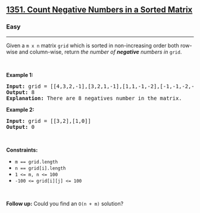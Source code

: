 <h2><a href="https://leetcode.com/problems/count-negative-numbers-in-a-sorted-matrix/">1351. Count Negative Numbers in a Sorted Matrix</a></h2><h3>Easy</h3><hr><div><p class="extension-adhd-reader-p"><span class="extension-adhd-reader-wrapper"><span class="extension-adhd-reader-container"><span class="extension-adhd-reader-boldify">G</span>iven</span> a </span><code><span class="extension-adhd-reader-wrapper">m x n</span></code><span class="extension-adhd-reader-wrapper"> <span class="extension-adhd-reader-container"><span class="extension-adhd-reader-boldify">ma</span>trix</span> </span><code><span class="extension-adhd-reader-wrapper"><span class="extension-adhd-reader-container"><span class="extension-adhd-reader-boldify">g</span>rid</span></span></code><span class="extension-adhd-reader-wrapper"> <span class="extension-adhd-reader-container"><span class="extension-adhd-reader-boldify">w</span>hich</span> is <span class="extension-adhd-reader-container"><span class="extension-adhd-reader-boldify">so</span>rted</span> in <span class="extension-adhd-reader-container"><span class="extension-adhd-reader-boldify">non-</span>increasing</span> <span class="extension-adhd-reader-container"><span class="extension-adhd-reader-boldify">o</span>rder</span> <span class="extension-adhd-reader-container"><span class="extension-adhd-reader-boldify">b</span>oth</span> <span class="extension-adhd-reader-container"><span class="extension-adhd-reader-boldify">ro</span>w-wise</span> <span class="extension-adhd-reader-container"><span class="extension-adhd-reader-boldify">a</span>nd</span> <span class="extension-adhd-reader-container"><span class="extension-adhd-reader-boldify">colu</span>mn-wise,</span> <span class="extension-adhd-reader-container"><span class="extension-adhd-reader-boldify">re</span>turn</span> </span><em><span class="extension-adhd-reader-wrapper"><span class="extension-adhd-reader-container"><span class="extension-adhd-reader-boldify">t</span>he</span> <span class="extension-adhd-reader-container"><span class="extension-adhd-reader-boldify">nu</span>mber</span> of </span><strong><span class="extension-adhd-reader-wrapper"><span class="extension-adhd-reader-container"><span class="extension-adhd-reader-boldify">ne</span>gative</span></span></strong><span class="extension-adhd-reader-wrapper"> <span class="extension-adhd-reader-container"><span class="extension-adhd-reader-boldify">nu</span>mbers</span> in</span></em> <code><span class="extension-adhd-reader-wrapper"><span class="extension-adhd-reader-container"><span class="extension-adhd-reader-boldify">g</span>rid</span></span></code>.</p>

<p class="extension-adhd-reader-p">&nbsp;</p>
<p class="extension-adhd-reader-p"><strong class="example"><span class="extension-adhd-reader-wrapper"><span class="extension-adhd-reader-container"><span class="extension-adhd-reader-boldify">Ex</span>ample</span> 1:</span></strong></p>

<pre><strong>Input:</strong> grid = [[4,3,2,-1],[3,2,1,-1],[1,1,-1,-2],[-1,-1,-2,-3]]
<strong>Output:</strong> 8
<strong>Explanation:</strong> There are 8 negatives number in the matrix.
</pre>

<p class="extension-adhd-reader-p"><strong class="example"><span class="extension-adhd-reader-wrapper"><span class="extension-adhd-reader-container"><span class="extension-adhd-reader-boldify">Ex</span>ample</span> 2:</span></strong></p>

<pre><strong>Input:</strong> grid = [[3,2],[1,0]]
<strong>Output:</strong> 0
</pre>

<p class="extension-adhd-reader-p">&nbsp;</p>
<p class="extension-adhd-reader-p"><strong><span class="extension-adhd-reader-wrapper"><span class="extension-adhd-reader-container"><span class="extension-adhd-reader-boldify">Cons</span>traints:</span></span></strong></p>

<ul>
	<li><code>m == grid.length</code></li>
	<li><code>n == grid[i].length</code></li>
	<li><code>1 &lt;= m, n &lt;= 100</code></li>
	<li><code>-100 &lt;= grid[i][j] &lt;= 100</code></li>
</ul>

<p class="extension-adhd-reader-p">&nbsp;</p>
<strong>Follow up:</strong> Could you find an <code>O(n + m)</code> solution?</div>